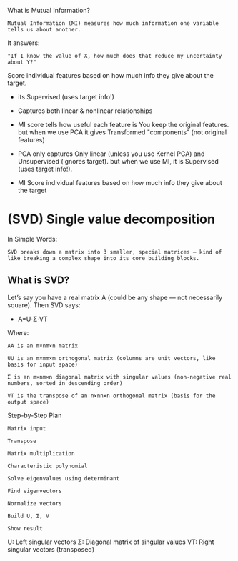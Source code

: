 What is Mutual Information?

    Mutual Information (MI) measures how much information one variable tells us about another.

It answers:

    "If I know the value of X, how much does that reduce my uncertainty about Y?"

Score individual features based on how much info they give about the target.

- its Supervised (uses target info!)
- Captures both linear & nonlinear relationships

- MI score tells how useful each feature is You keep the original features. but when we use PCA it gives Transformed "components" (not original features)

- PCA only captures Only linear (unless you use Kernel PCA) and      Unsupervised (ignores target). but when we use MI, it is Supervised  (uses target info!). 

- MI Score individual features based on how much info they give about the target

# (SVD) Single value decomposition

In Simple Words:

    SVD breaks down a matrix into 3 smaller, special matrices — kind of like breaking a complex shape into its core building blocks.

## What is SVD?

Let’s say you have a real matrix A (could be any shape — not necessarily square).
Then SVD says:

- A=U⋅Σ⋅VT

Where:

    AA is an m×nm×n matrix

    UU is an m×mm×m orthogonal matrix (columns are unit vectors, like basis for input space)

    Σ is an m×nm×n diagonal matrix with singular values (non-negative real numbers, sorted in descending order)

    VT is the transpose of an n×nn×n orthogonal matrix (basis for the output space)


 Step-by-Step Plan

    Matrix input

    Transpose

    Matrix multiplication

    Characteristic polynomial

    Solve eigenvalues using determinant

    Find eigenvectors

    Normalize vectors

    Build U, Σ, V

    Show result    

U: Left singular vectors
Σ: Diagonal matrix of singular values
VT: Right singular vectors (transposed)    